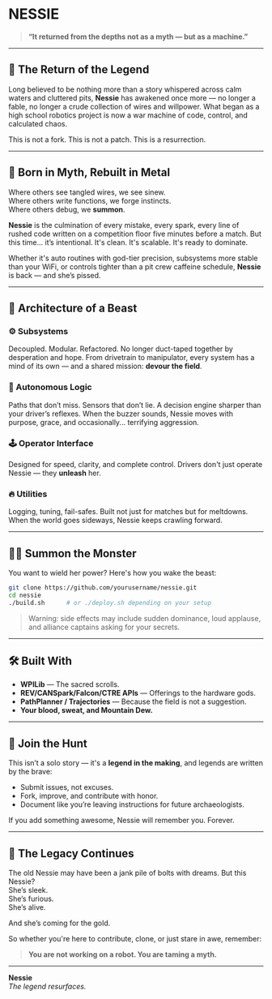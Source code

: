 # NESSIE

> **“It returned from the depths not as a myth — but as a machine.”**

---

## 🌊 The Return of the Legend

Long believed to be nothing more than a story whispered across calm waters and cluttered pits, **Nessie** has awakened once more — no longer a fable, no longer a crude collection of wires and willpower. What began as a high school robotics project is now a war machine of code, control, and calculated chaos.

This is not a fork.
This is not a patch.
This is a resurrection.

---

## 🐉 Born in Myth, Rebuilt in Metal

Where others see tangled wires, we see sinew.  
Where others write functions, we forge instincts.  
Where others debug, we **summon**.

**Nessie** is the culmination of every mistake, every spark, every line of rushed code written on a competition floor five minutes before a match. But this time... it’s intentional. It's clean. It's scalable. It's ready to dominate.

Whether it's auto routines with god-tier precision, subsystems more stable than your WiFi, or controls tighter than a pit crew caffeine schedule, **Nessie** is back — and she’s pissed.

---

## 🧠 Architecture of a Beast

### ⚙️ Subsystems
Decoupled. Modular. Refactored. No longer duct-taped together by desperation and hope. From drivetrain to manipulator, every system has a mind of its own — and a shared mission: **devour the field**.

### 🎯 Autonomous Logic
Paths that don’t miss. Sensors that don’t lie. A decision engine sharper than your driver’s reflexes. When the buzzer sounds, Nessie moves with purpose, grace, and occasionally... terrifying aggression.

### 🕹️ Operator Interface
Designed for speed, clarity, and complete control. Drivers don't just operate Nessie — they **unleash** her.

### 🔥 Utilities
Logging, tuning, fail-safes. Built not just for matches but for meltdowns. When the world goes sideways, Nessie keeps crawling forward.

---

## 🧙‍♂️ Summon the Monster

You want to wield her power? Here's how you wake the beast:

```bash
git clone https://github.com/yourusername/nessie.git
cd nessie
./build.sh      # or ./deploy.sh depending on your setup
```

> Warning: side effects may include sudden dominance, loud applause, and alliance captains asking for your secrets.

---

## 🛠️ Built With

- **WPILib** — The sacred scrolls.
- **REV/CANSpark/Falcon/CTRE APIs** — Offerings to the hardware gods.
- **PathPlanner / Trajectories** — Because the field is not a suggestion.
- **Your blood, sweat, and Mountain Dew.**

---

## 🤝 Join the Hunt

This isn’t a solo story — it's a **legend in the making**, and legends are written by the brave:

- Submit issues, not excuses.
- Fork, improve, and contribute with honor.
- Document like you’re leaving instructions for future archaeologists.

If you add something awesome, Nessie will remember you. Forever.

---

## 🐾 The Legacy Continues

The old Nessie may have been a jank pile of bolts with dreams. But this Nessie?  
She’s sleek.  
She’s furious.  
She’s alive.

And she’s coming for the gold.

So whether you're here to contribute, clone, or just stare in awe, remember:

> **You are not working on a robot. You are taming a myth.**

---

**Nessie**  
_The legend resurfaces._
